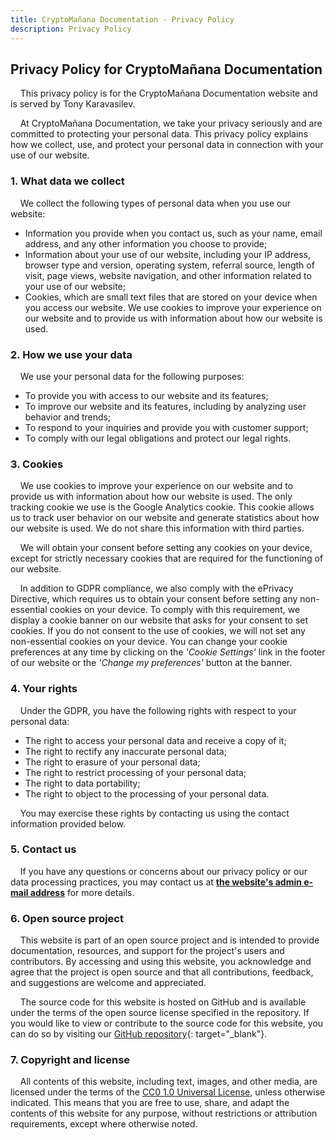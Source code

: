 ```yaml
---
title: CryptoMañana Documentation - Privacy Policy
description: Privacy Policy
---
```


## Privacy Policy for CryptoMañana Documentation

&nbsp;&nbsp;&nbsp;&nbsp;This privacy policy is for the CryptoMañana Documentation website and is served by Tony
Karavasilev.

&nbsp;&nbsp;&nbsp;&nbsp;At CryptoMañana Documentation, we take your privacy seriously and are committed to protecting
your personal data. This privacy policy explains how we collect, use, and protect your personal data in connection with
your use of our website.

### 1. What data we collect

&nbsp;&nbsp;&nbsp;&nbsp;We collect the following types of personal data when you use our website:

- Information you provide when you contact us, such as your name, email address, and any other information you choose to
  provide;
- Information about your use of our website, including your IP address, browser type and version, operating system,
  referral source, length of visit, page views, website navigation, and other information related to your use of our
  website;
- Cookies, which are small text files that are stored on your device when you access our website. We use cookies to
  improve your experience on our website and to provide us with information about how our website is used.

### 2. How we use your data

&nbsp;&nbsp;&nbsp;&nbsp;We use your personal data for the following purposes:

- To provide you with access to our website and its features;
- To improve our website and its features, including by analyzing user behavior and trends;
- To respond to your inquiries and provide you with customer support;
- To comply with our legal obligations and protect our legal rights.

### 3. Cookies

&nbsp;&nbsp;&nbsp;&nbsp;We use cookies to improve your experience on our website and to provide us with information
about how our website is used. The only tracking cookie we use is the Google Analytics cookie. This cookie allows us to
track user behavior on our website and generate statistics about how our website is used. We do not share this
information with third parties.

&nbsp;&nbsp;&nbsp;&nbsp;We will obtain your consent before setting any cookies on your device, except for strictly
necessary cookies that are required for the functioning of our website.

&nbsp;&nbsp;&nbsp;&nbsp;In addition to GDPR compliance, we also comply with the ePrivacy Directive, which requires us to
obtain your consent
before setting any non-essential cookies on your device. To comply with this requirement, we display a cookie banner on
our website that asks for your consent to set cookies. If you do not consent to the use of cookies, we will not set any
non-essential cookies on your device. You can change your cookie preferences at any time by clicking on the *'Cookie
Settings'* link in the footer of our website or the *'Change my preferences'* button at the banner.

### 4. Your rights

&nbsp;&nbsp;&nbsp;&nbsp;Under the GDPR, you have the following rights with respect to your personal data:

- The right to access your personal data and receive a copy of it;
- The right to rectify any inaccurate personal data;
- The right to erasure of your personal data;
- The right to restrict processing of your personal data;
- The right to data portability;
- The right to object to the processing of your personal data.

&nbsp;&nbsp;&nbsp;&nbsp;You may exercise these rights by contacting us using the contact information provided below.

### 5. Contact us

&nbsp;&nbsp;&nbsp;&nbsp;If you have any questions or concerns about our privacy policy or our data processing practices,
you may contact us at <a id="contact_me" href="mailto:zemi@lapаi.gz">**the website's admin e-mail address**</a> for more
details.

### 6. Open source project

&nbsp;&nbsp;&nbsp;&nbsp;This website is part of an open source project and is intended to provide documentation,
resources, and support for the
project's users and contributors. By accessing and using this website, you acknowledge and agree that the project is
open source and that all contributions, feedback, and suggestions are welcome and appreciated.

&nbsp;&nbsp;&nbsp;&nbsp;The source code for this website is hosted on GitHub and is available under the terms of the
open source license specified in the repository. If you would like to view or contribute to the source code for this
website, you can do so by visiting
our [GitHub repository](https://github.com/TonyKaravasilev/CryptoMananaDocs "CryptoMananaDocs"){:
target="_blank"}.

### 7. Copyright and license

&nbsp;&nbsp;&nbsp;&nbsp;All contents of this website, including text, images, and other media, are licensed under the
terms of the <a href="https://github.com/TonyKaravasilev/CryptoMananaDocs/blob/master/LICENSE" target="_blank">CC0 1.0
Universal License</a>, unless otherwise indicated. This means that you are free to use, share, and
adapt the contents of this website for any purpose, without restrictions or attribution requirements, except where
otherwise noted.

<script async>
    var encEmail = "YWRtaW5Aa2FyYXZhc2lsZXYuZXU=";
    const form = document.getElementById("contact_me");
    form.setAttribute("href", "mailto:".concat(atob(encEmail)));
</script>
